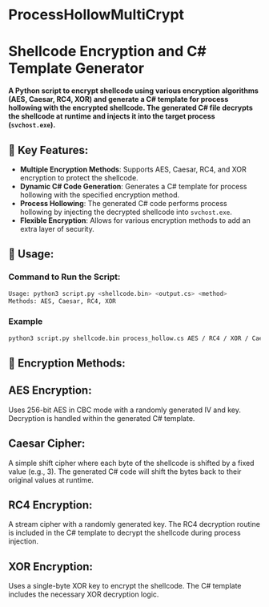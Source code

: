 # ProcessHollowMultiCrypt

# Shellcode Encryption and C# Template Generator

**A Python script to encrypt shellcode using various encryption algorithms (AES, Caesar, RC4, XOR) and generate a C# template for process hollowing with the encrypted shellcode. The generated C# file decrypts the shellcode at runtime and injects it into the target process (`svchost.exe`).**

## 🔑 Key Features:
- **Multiple Encryption Methods**: Supports AES, Caesar, RC4, and XOR encryption to protect the shellcode.
- **Dynamic C# Code Generation**: Generates a C# template for process hollowing with the specified encryption method.
- **Process Hollowing**: The generated C# code performs process hollowing by injecting the decrypted shellcode into `svchost.exe`.
- **Flexible Encryption**: Allows for various encryption methods to add an extra layer of security.

## 📝 Usage:

### Command to Run the Script:
```bash
Usage: python3 script.py <shellcode.bin> <output.cs> <method>
Methods: AES, Caesar, RC4, XOR

```
### Example
```bash
python3 script.py shellcode.bin process_hollow.cs AES / RC4 / XOR / Caesaer
```
## 🔐 Encryption Methods:

## AES Encryption:

Uses 256-bit AES in CBC mode with a randomly generated IV and key.
Decryption is handled within the generated C# template.

## Caesar Cipher:

A simple shift cipher where each byte of the shellcode is shifted by a fixed value (e.g., 3).
The generated C# code will shift the bytes back to their original values at runtime.

## RC4 Encryption:

A stream cipher with a randomly generated key.
The RC4 decryption routine is included in the C# template to decrypt the shellcode during process injection.

## XOR Encryption:

Uses a single-byte XOR key to encrypt the shellcode.
The C# template includes the necessary XOR decryption logic.
